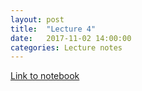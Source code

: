 ```yaml
---
layout: post
title:  "Lecture 4"
date:   2017-11-02 14:00:00
categories: Lecture notes
---
```


[Link to notebook](https://notebooks.azure.com/nbarral/libraries/intro-programming-lect-4)

